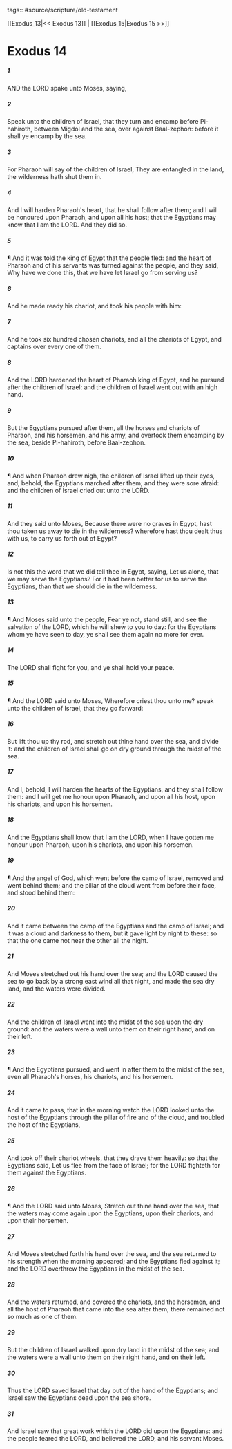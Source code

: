tags:: #source/scripture/old-testament

[[Exodus_13|<< Exodus 13]] | [[Exodus_15|Exodus 15 >>]]

# Exodus 14

##### 1

AND the LORD spake unto Moses, saying,

##### 2

Speak unto the children of Israel, that they turn and encamp before Pi-hahiroth, between Migdol and the sea, over against Baal-zephon: before it shall ye encamp by the sea.

##### 3

For Pharaoh will say of the children of Israel, They are entangled in the land, the wilderness hath shut them in.

##### 4

And I will harden Pharaoh's heart, that he shall follow after them; and I will be honoured upon Pharaoh, and upon all his host; that the Egyptians may know that I am the LORD. And they did so.

##### 5

¶ And it was told the king of Egypt that the people fled: and the heart of Pharaoh and of his servants was turned against the people, and they said, Why have we done this, that we have let Israel go from serving us?

##### 6

And he made ready his chariot, and took his people with him:

##### 7

And he took six hundred chosen chariots, and all the chariots of Egypt, and captains over every one of them.

##### 8

And the LORD hardened the heart of Pharaoh king of Egypt, and he pursued after the children of Israel: and the children of Israel went out with an high hand.

##### 9

But the Egyptians pursued after them, all the horses and chariots of Pharaoh, and his horsemen, and his army, and overtook them encamping by the sea, beside Pi-hahiroth, before Baal-zephon.

##### 10

¶ And when Pharaoh drew nigh, the children of Israel lifted up their eyes, and, behold, the Egyptians marched after them; and they were sore afraid: and the children of Israel cried out unto the LORD.

##### 11

And they said unto Moses, Because there were no graves in Egypt, hast thou taken us away to die in the wilderness? wherefore hast thou dealt thus with us, to carry us forth out of Egypt?

##### 12

Is not this the word that we did tell thee in Egypt, saying, Let us alone, that we may serve the Egyptians? For it had been better for us to serve the Egyptians, than that we should die in the wilderness.

##### 13

¶ And Moses said unto the people, Fear ye not, stand still, and see the salvation of the LORD, which he will shew to you to day: for the Egyptians whom ye have seen to day, ye shall see them again no more for ever.

##### 14

The LORD shall fight for you, and ye shall hold your peace.

##### 15

¶ And the LORD said unto Moses, Wherefore criest thou unto me? speak unto the children of Israel, that they go forward:

##### 16

But lift thou up thy rod, and stretch out thine hand over the sea, and divide it: and the children of Israel shall go on dry ground through the midst of the sea.

##### 17

And I, behold, I will harden the hearts of the Egyptians, and they shall follow them: and I will get me honour upon Pharaoh, and upon all his host, upon his chariots, and upon his horsemen.

##### 18

And the Egyptians shall know that I am the LORD, when I have gotten me honour upon Pharaoh, upon his chariots, and upon his horsemen.

##### 19

¶ And the angel of God, which went before the camp of Israel, removed and went behind them; and the pillar of the cloud went from before their face, and stood behind them:

##### 20

And it came between the camp of the Egyptians and the camp of Israel; and it was a cloud and darkness to them, but it gave light by night to these: so that the one came not near the other all the night.

##### 21

And Moses stretched out his hand over the sea; and the LORD caused the sea to go back by a strong east wind all that night, and made the sea dry land, and the waters were divided.

##### 22

And the children of Israel went into the midst of the sea upon the dry ground: and the waters were a wall unto them on their right hand, and on their left.

##### 23

¶ And the Egyptians pursued, and went in after them to the midst of the sea, even all Pharaoh's horses, his chariots, and his horsemen.

##### 24

And it came to pass, that in the morning watch the LORD looked unto the host of the Egyptians through the pillar of fire and of the cloud, and troubled the host of the Egyptians,

##### 25

And took off their chariot wheels, that they drave them heavily: so that the Egyptians said, Let us flee from the face of Israel; for the LORD fighteth for them against the Egyptians.

##### 26

¶ And the LORD said unto Moses, Stretch out thine hand over the sea, that the waters may come again upon the Egyptians, upon their chariots, and upon their horsemen.

##### 27

And Moses stretched forth his hand over the sea, and the sea returned to his strength when the morning appeared; and the Egyptians fled against it; and the LORD overthrew the Egyptians in the midst of the sea.

##### 28

And the waters returned, and covered the chariots, and the horsemen, and all the host of Pharaoh that came into the sea after them; there remained not so much as one of them.

##### 29

But the children of Israel walked upon dry land in the midst of the sea; and the waters were a wall unto them on their right hand, and on their left.

##### 30

Thus the LORD saved Israel that day out of the hand of the Egyptians; and Israel saw the Egyptians dead upon the sea shore.

##### 31

And Israel saw that great work which the LORD did upon the Egyptians: and the people feared the LORD, and believed the LORD, and his servant Moses.
